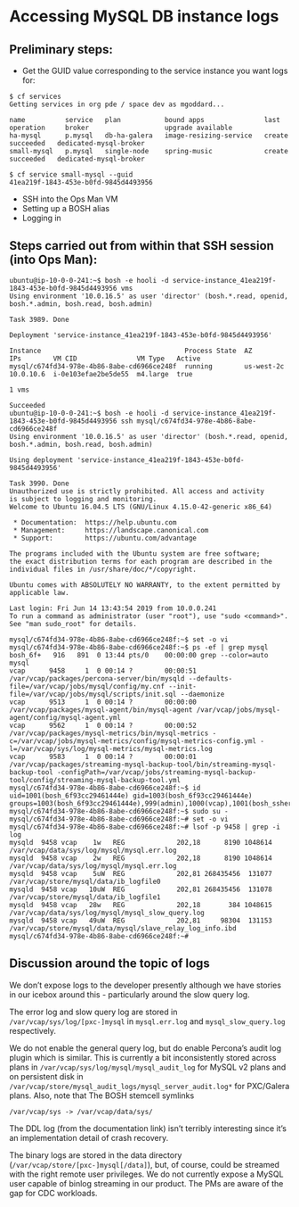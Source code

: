 # Accessing MySQL DB instance logs

## Preliminary steps:

* Get the GUID value corresponding to the service instance you want logs for:
```
$ cf services
Getting services in org pde / space dev as mgoddard...

name          service   plan           bound apps               last operation     broker                   upgrade available
ha-mysql      p.mysql   db-ha-galera   image-resizing-service   create succeeded   dedicated-mysql-broker
small-mysql   p.mysql   single-node    spring-music             create succeeded   dedicated-mysql-broker

$ cf service small-mysql --guid
41ea219f-1843-453e-b0fd-9845d4493956
```

* SSH into the Ops Man VM
* Setting up a BOSH alias
* Logging in

## Steps carried out from within that SSH session (into Ops Man):

```
ubuntu@ip-10-0-0-241:~$ bosh -e hooli -d service-instance_41ea219f-1843-453e-b0fd-9845d4493956 vms
Using environment '10.0.16.5' as user 'director' (bosh.*.read, openid, bosh.*.admin, bosh.read, bosh.admin)

Task 3989. Done

Deployment 'service-instance_41ea219f-1843-453e-b0fd-9845d4493956'

Instance                                    Process State  AZ          IPs        VM CID               VM Type   Active
mysql/c674fd34-978e-4b86-8abe-cd6966ce248f  running        us-west-2c  10.0.10.6  i-0e103efae2be5de55  m4.large  true

1 vms

Succeeded
ubuntu@ip-10-0-0-241:~$ bosh -e hooli -d service-instance_41ea219f-1843-453e-b0fd-9845d4493956 ssh mysql/c674fd34-978e-4b86-8abe-cd6966ce248f
Using environment '10.0.16.5' as user 'director' (bosh.*.read, openid, bosh.*.admin, bosh.read, bosh.admin)

Using deployment 'service-instance_41ea219f-1843-453e-b0fd-9845d4493956'

Task 3990. Done
Unauthorized use is strictly prohibited. All access and activity
is subject to logging and monitoring.
Welcome to Ubuntu 16.04.5 LTS (GNU/Linux 4.15.0-42-generic x86_64)

 * Documentation:  https://help.ubuntu.com
 * Management:     https://landscape.canonical.com
 * Support:        https://ubuntu.com/advantage

The programs included with the Ubuntu system are free software;
the exact distribution terms for each program are described in the
individual files in /usr/share/doc/*/copyright.

Ubuntu comes with ABSOLUTELY NO WARRANTY, to the extent permitted by
applicable law.

Last login: Fri Jun 14 13:43:54 2019 from 10.0.0.241
To run a command as administrator (user "root"), use "sudo <command>".
See "man sudo_root" for details.

mysql/c674fd34-978e-4b86-8abe-cd6966ce248f:~$ set -o vi
mysql/c674fd34-978e-4b86-8abe-cd6966ce248f:~$ ps -ef | grep mysql
bosh_6f+   916   891  0 13:44 pts/0    00:00:00 grep --color=auto mysql
vcap      9458     1  0 00:14 ?        00:00:51 /var/vcap/packages/percona-server/bin/mysqld --defaults-file=/var/vcap/jobs/mysql/config/my.cnf --init-file=/var/vcap/jobs/mysql/scripts/init.sql --daemonize
vcap      9513     1  0 00:14 ?        00:00:00 /var/vcap/packages/mysql-agent/bin/mysql-agent /var/vcap/jobs/mysql-agent/config/mysql-agent.yml
vcap      9562     1  0 00:14 ?        00:00:52 /var/vcap/packages/mysql-metrics/bin/mysql-metrics -c=/var/vcap/jobs/mysql-metrics/config/mysql-metrics-config.yml -l=/var/vcap/sys/log/mysql-metrics/mysql-metrics.log
vcap      9583     1  0 00:14 ?        00:00:01 /var/vcap/packages/streaming-mysql-backup-tool/bin/streaming-mysql-backup-tool -configPath=/var/vcap/jobs/streaming-mysql-backup-tool/config/streaming-mysql-backup-tool.yml
mysql/c674fd34-978e-4b86-8abe-cd6966ce248f:~$ id
uid=1001(bosh_6f93cc29461444e) gid=1003(bosh_6f93cc29461444e) groups=1003(bosh_6f93cc29461444e),999(admin),1000(vcap),1001(bosh_sshers),1002(bosh_sudoers)
mysql/c674fd34-978e-4b86-8abe-cd6966ce248f:~$ sudo su -
mysql/c674fd34-978e-4b86-8abe-cd6966ce248f:~# set -o vi
mysql/c674fd34-978e-4b86-8abe-cd6966ce248f:~# lsof -p 9458 | grep -i log
mysqld  9458 vcap    1w   REG             202,18      8190 1048614 /var/vcap/data/sys/log/mysql/mysql.err.log
mysqld  9458 vcap    2w   REG             202,18      8190 1048614 /var/vcap/data/sys/log/mysql/mysql.err.log
mysqld  9458 vcap    5uW  REG             202,81 268435456  131077 /var/vcap/store/mysql/data/ib_logfile0
mysqld  9458 vcap   10uW  REG             202,81 268435456  131078 /var/vcap/store/mysql/data/ib_logfile1
mysqld  9458 vcap   28w   REG             202,18       384 1048615 /var/vcap/data/sys/log/mysql/mysql_slow_query.log
mysqld  9458 vcap   49uW  REG             202,81     98304  131153 /var/vcap/store/mysql/data/mysql/slave_relay_log_info.ibd
mysql/c674fd34-978e-4b86-8abe-cd6966ce248f:~#
```

## Discussion around the topic of logs

We don’t expose logs to the developer presently although we have stories in our
icebox around this - particularly around the slow query log.

The error log and slow query log are stored in `/var/vcap/sys/log/[pxc-]mysql`
in `mysql.err.log` and `mysql_slow_query.log` respectively.

We do not enable the general query log, but do enable Percona’s audit log
plugin which is similar.  This is currently a bit inconsistently stored across
plans in `/var/vcap/sys/log/mysql/mysql_audit_log` for MySQL v2 plans and on
persistent disk in `/var/vcap/store/mysql_audit_logs/mysql_server_audit.log*`
for PXC/Galera plans.  Also, note that The BOSH stemcell symlinks
```
/var/vcap/sys -> /var/vcap/data/sys/
```

The DDL log (from the documentation link) isn’t terribly interesting since it’s
an implementation detail of crash recovery.

The binary logs are stored in the data directory
(`/var/vcap/store/[pxc-]mysql[/data]`), but, of course, could be streamed with
the right remote user privileges.  We do not currently expose a MySQL user
capable of binlog streaming in our product.  The PMs are aware of the gap for
CDC workloads.


